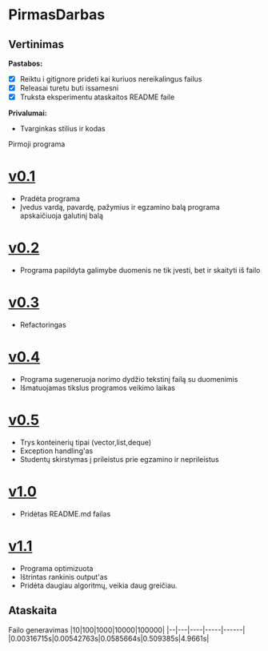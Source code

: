 # PirmasDarbas

## Vertinimas

**Pastabos:**

- [x] Reiktu i gitignore prideti kai kuriuos nereikalingus failus
- [x] Releasai turetu buti issamesni
- [x] Truksta eksperimentu ataskaitos README faile

**Privalumai:**

- Tvarginkas stilius ir kodas


Pirmoji programa
# [v0.1](https://github.com/EmilisDolgov/PirmasDarbas/releases/tag/v0.1)
* Pradėta programa
 * Įvedus vardą, pavardę, pažymius ir egzamino balą programa apskaičiuoja galutinį balą
# [v0.2](https://github.com/EmilisDolgov/PirmasDarbas/releases/tag/v0.2)
* Programa papildyta galimybe duomenis ne tik įvesti, bet ir skaityti iš failo
# [v0.3](https://github.com/EmilisDolgov/PirmasDarbas/releases/tag/v0.3)
* Refactoringas
# [v0.4](https://github.com/EmilisDolgov/PirmasDarbas/releases/tag/v0.4)
* Programa sugeneruoja norimo dydžio tekstinį failą su duomenimis
* Išmatuojamas tikslus programos veikimo laikas
# [v0.5](https://github.com/EmilisDolgov/PirmasDarbas/releases/tag/v0.5)
* Trys konteinerių tipai (vector,list,deque)
* Exception handling'as
* Studentų skirstymas į prileistus prie egzamino ir neprileistus
# [v1.0](https://github.com/EmilisDolgov/PirmasDarbas/releases/tag/v1.0)
* Pridėtas README.md failas
# [v1.1](https://github.com/EmilisDolgov/PirmasDarbas/releases/tag/v1.1)
* Programa optimizuota
* Ištrintas rankinis output'as
* Pridėta daugiau algoritmų, veikia daug greičiau.

## Ataskaita
Failo generavimas
|10|100|1000|10000|100000|
|--|---|----|-----|------|
|0.00316715s|0.00542763s|0.0585664s|0.509385s|4.9661s|
